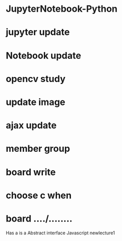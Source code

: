 # JupyterNotebook-Python
# jupyter update
# Notebook update
# opencv study
# update image
# ajax update
# member group
# board write
# choose c when 
# board ..../........

Has a is a
Abstract interface
Javascript newlecture1
